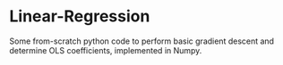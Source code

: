 # Linear-Regression
Some from-scratch python code to perform basic gradient descent and determine OLS coefficients, implemented in Numpy.
